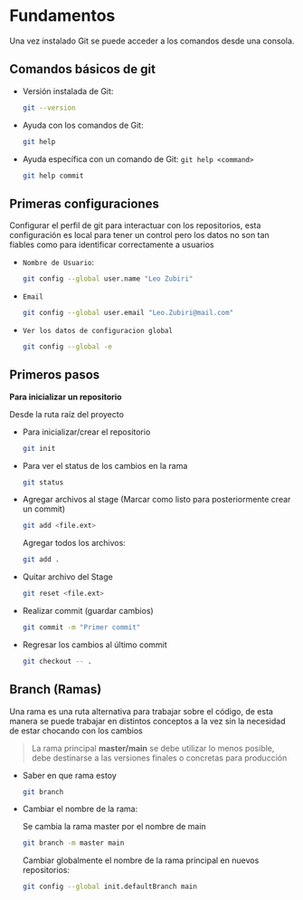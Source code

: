 # Fundamentos

Una vez instalado Git se puede acceder a los comandos desde una consola.

## Comandos básicos de git

- Versión instalada de Git:

    ```bash
    git --version
    ```

- Ayuda con los comandos de Git:

    ```bash
    git help
    ```

- Ayuda específica con un comando de Git: `git help <command>`

    ```bash
    git help commit
    ```
## Primeras configuraciones

Configurar el perfil de git para interactuar con los repositorios, esta configuración es local para tener un control pero los datos no son tan fiables como para identificar correctamente a usuarios

- `Nombre de Usuario`: 
  
    ```bash
    git config --global user.name "Leo Zubiri"
    ```

- `Email`

    ```bash
    git config --global user.email "Leo.Zubiri@mail.com"
    ```

- `Ver los datos de configuracion global`

    ```bash
    git config --global -e
    ```


## Primeros pasos

**Para inicializar un repositorio**

Desde la ruta raíz del proyecto

- Para inicializar/crear el repositorio

    ```bash
    git init
    ```
- Para ver el status de los cambios en la rama

    ```bash
    git status
    ```
- Agregar archivos al stage (Marcar como listo para posteriormente crear un commit)
  
    ```bash
    git add <file.ext>
    ```

    Agregar todos los archivos:

    ```bash
    git add .
    ```
- Quitar archivo del Stage

    ```bash
    git reset <file.ext>
    ```

- Realizar commit (guardar cambios)

    ```bash
    git commit -m "Primer commit"
    ```

- Regresar los cambios al último commit

    ```bash
    git checkout -- .
    ```

## Branch (Ramas)

Una rama es una ruta alternativa para trabajar sobre el código, de esta manera se puede trabajar en distintos conceptos a la vez sin la necesidad de estar chocando con los cambios

> La rama principal **master/main** se debe utilizar lo menos posible, debe destinarse a las versiones finales o concretas para producción

- Saber en que rama estoy

    ```bash
    git branch
    ```

- Cambiar el nombre de la rama:

    Se cambia la rama master por el nombre de main

    ```bash
    git branch -m master main
    ```
    Cambiar globalmente el nombre de la rama principal en nuevos repositorios: 

    ```bash
    git config --global init.defaultBranch main
    ```